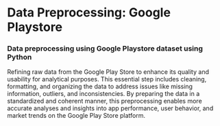 # Data Preprocessing: Google Playstore

### Data preprocessing using Google Playstore dataset using Python

Refining raw data from the Google Play Store to enhance its quality and usability for analytical purposes. This essential step includes cleaning, formatting, and organizing the data to address issues like missing information, outliers, and inconsistencies. By preparing the data in a standardized and coherent manner, this preprocessing enables more accurate analyses and insights into app performance, user behavior, and market trends on the Google Play Store platform.
